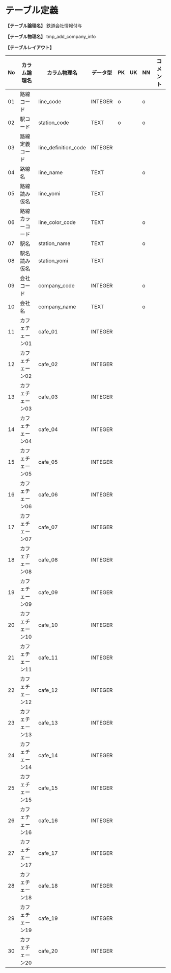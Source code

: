 # テーブル定義

**【テーブル論理名】**
鉄道会社情報付与

**【テーブル物理名】**
tmp_add_company_info

**【テーブルレイアウト】**

| No  | カラム論理名        | カラム物理名              | データ型  | PK  | UK  | NN  | コメント                    |
| --- | ------------------- | ------------------------  | --------- | --- | --- | --- | --------------------------- |
| 01  | 路線コード          | line_code                 | INTEGER   | o   |     | o   |                             |
| 02  | 駅コード            | station_code              | TEXT      | o   |     | o   |                             |
| 03  | 路線定義コード      | line_definition_code      | INTEGER   |     |     |     |                             |
| 04  | 路線名              | line_name                 | TEXT      |     |     | o   |                             |
| 05  | 路線読み仮名        | line_yomi                 | TEXT      |     |     |     |                             |
| 06  | 路線カラーコード    | line_color_code           | TEXT      |     |     | o   |                             |
| 07  | 駅名                | station_name              | TEXT      |     |     | o   |                             |
| 08  | 駅名読み仮名        | station_yomi              | TEXT      |     |     |     |                             |
| 09  | 会社コード          | company_code              | INTEGER   |     |     | o   |                             |
| 10  | 会社名              | company_name              | TEXT      |     |     | o   |                             |
| 11  | カフェチェーン01    | cafe_01                   | INTEGER   |     |     |     |                             |
| 12  | カフェチェーン02    | cafe_02                   | INTEGER   |     |     |     |                             |
| 13  | カフェチェーン03    | cafe_03                   | INTEGER   |     |     |     |                             |
| 14  | カフェチェーン04    | cafe_04                   | INTEGER   |     |     |     |                             |
| 15  | カフェチェーン05    | cafe_05                   | INTEGER   |     |     |     |                             |
| 16  | カフェチェーン06    | cafe_06                   | INTEGER   |     |     |     |                             |
| 17  | カフェチェーン07    | cafe_07                   | INTEGER   |     |     |     |                             |
| 18  | カフェチェーン08    | cafe_08                   | INTEGER   |     |     |     |                             |
| 19  | カフェチェーン09    | cafe_09                   | INTEGER   |     |     |     |                             |
| 20  | カフェチェーン10    | cafe_10                   | INTEGER   |     |     |     |                             |
| 21  | カフェチェーン11    | cafe_11                   | INTEGER   |     |     |     |                             |
| 22  | カフェチェーン12    | cafe_12                   | INTEGER   |     |     |     |                             |
| 23  | カフェチェーン13    | cafe_13                   | INTEGER   |     |     |     |                             |
| 24  | カフェチェーン14    | cafe_14                   | INTEGER   |     |     |     |                             |
| 25  | カフェチェーン15    | cafe_15                   | INTEGER   |     |     |     |                             |
| 26  | カフェチェーン16    | cafe_16                   | INTEGER   |     |     |     |                             |
| 27  | カフェチェーン17    | cafe_17                   | INTEGER   |     |     |     |                             |
| 28  | カフェチェーン18    | cafe_18                   | INTEGER   |     |     |     |                             |
| 29  | カフェチェーン19    | cafe_19                   | INTEGER   |     |     |     |                             |
| 30  | カフェチェーン20    | cafe_20                   | INTEGER   |     |     |     |                             |

